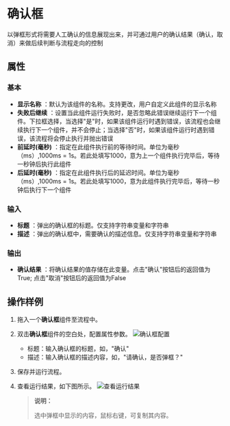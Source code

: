 # 确认框

以弹框形式将需要人工确认的信息展现出来，并可通过用户的确认结果（确认，取消）来做后续判断与流程走向的控制

## 属性

### 基本

- **显示名称** ：默认为该组件的名称。支持更改，用户自定义此组件的显示名称
- **失败后继续** ：设置当此组件运行失败时，是否忽略此错误继续运行下一个组件。下拉框选择，当选择"是"时，如果该组件运行时遇到错误，该流程也会继续执行下一个组件，并不会停止；当选择"否"时，如果该组件运行时遇到错误，该流程将会停止执行并抛出错误
- **前延时(毫秒)** ：指定在此组件执行前的等待时间。单位为毫秒（ms）,1000ms = 1s。若此处填写1000，意为上一个组件执行完毕后，等待一秒钟后执行此组件
- **后延时(毫秒)** ：指定在此组件执行后的延迟时间。单位为毫秒（ms）,1000ms = 1s。若此处填写1000，意为此组件执行完毕后，等待一秒钟后执行下一个组件


### 输入

- **标题** ：弹出的确认框的标题。仅支持字符串变量和字符串
- **描述** ：弹出的确认框中，需要确认的描述信息。仅支持字符串变量和字符串

### 输出

- **确认结果** ：将确认结果的值存储在此变量。点击&quot;确认&quot;按钮后的返回值为True; 点击&quot;取消&quot;按钮后的返回值为False
  
## 操作样例

1. 拖入一个**确认框**组件至流程中。
2. 双击**确认框**组件的空白处，配置属性参数。
   ![确认框配置](https://docimages.blob.core.chinacloudapi.cn/images/Activities/comfirmsetting20201221.png)  

    - 标题：输入确认框的标题，如，"确认"
    - 描述：输入确认框的描述内容，如，"请确认，是否弹框？"
3. 保存并运行流程。
4. 查看运行结果，如下图所示。
   ![查看运行结果](https://docimages.blob.core.chinacloudapi.cn/images/Activities/showresult20201221.png)
   >**说明：**
   >
   >选中弹框中显示的内容，鼠标右键，可复制其内容。